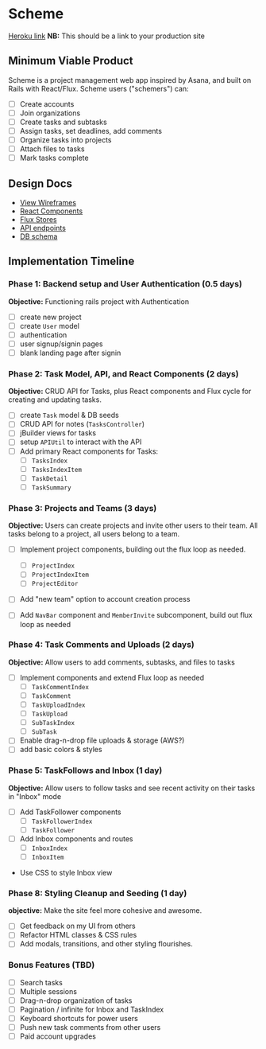 # Scheme

[Heroku link][heroku] **NB:** This should be a link to your production site

[heroku]: http://www.herokuapp.com

## Minimum Viable Product

Scheme is a project management web app inspired by Asana, and built on Rails with React/Flux. Scheme users ("schemers") can:

<!-- This is a Markdown checklist. Use it to keep track of your
progress. Put an x between the brackets for a checkmark: [x] -->

- [ ] Create accounts
- [ ] Join organizations
- [ ] Create tasks and subtasks
- [ ] Assign tasks, set deadlines, add comments
- [ ] Organize tasks into projects
- [ ] Attach files to tasks
- [ ] Mark tasks complete

## Design Docs
* [View Wireframes][views]
* [React Components][components]
* [Flux Stores][stores]
* [API endpoints][api-endpoints]
* [DB schema][schema]

[views]: ./docs/views.md
[components]: ./docs/components.md
[stores]: ./docs/stores.md
[api-endpoints]: ./docs/api-endpoints.md
[schema]: ./docs/schema.md

## Implementation Timeline

### Phase 1: Backend setup and User Authentication (0.5 days)

**Objective:** Functioning rails project with Authentication

- [ ] create new project
- [ ] create `User` model
- [ ] authentication
- [ ] user signup/signin pages
- [ ] blank landing page after signin

### Phase 2: Task Model, API, and React Components (2 days)

**Objective:** CRUD API for Tasks, plus React components and Flux cycle for
creating and updating tasks.

- [ ] create `Task` model & DB seeds
- [ ] CRUD API for notes (`TasksController`)
- [ ] jBuilder views for tasks
- [ ] setup `APIUtil` to interact with the API
- [ ] Add primary React components for Tasks:
  - [ ] `TasksIndex`
  - [ ] `TasksIndexItem`
  - [ ] `TaskDetail`
  - [ ] `TaskSummary`

### Phase 3: Projects and Teams (3 days)

**Objective:** Users can create projects and invite other users to their team.
All tasks belong to a project, all users belong to a team.

- [ ] Implement project components, building out the flux loop as needed.
  - [ ] `ProjectIndex`
  - [ ] `ProjectIndexItem`
  - [ ] `ProjectEditor`
- [ ] Add "new team" option to account creation process
- [ ] Add `NavBar` component and `MemberInvite` subcomponent, build out flux
loop as needed


### Phase 4: Task Comments and Uploads (2 days)

**Objective:** Allow users to add comments, subtasks, and files to tasks

- [ ] Implement components and extend Flux loop as needed
  - [ ] `TaskCommentIndex`
  - [ ] `TaskComment`
  - [ ] `TaskUploadIndex`
  - [ ] `TaskUpload`
  - [ ] `SubTaskIndex`
  - [ ] `SubTask`
- [ ] Enable drag-n-drop file uploads & storage (AWS?)
- [ ] add basic colors & styles

### Phase 5: TaskFollows and Inbox (1 day)

**Objective:** Allow users to follow tasks and see recent activity on their tasks
in "Inbox" mode

- [ ] Add TaskFollower components
  - [ ] `TaskFollowerIndex`
  - [ ] `TaskFollower`
- [ ] Add Inbox components and routes
  - [ ] `InboxIndex`
  - [ ] `InboxItem`
- Use CSS to style Inbox view

### Phase 8: Styling Cleanup and Seeding (1 day)

**objective:** Make the site feel more cohesive and awesome.

- [ ] Get feedback on my UI from others
- [ ] Refactor HTML classes & CSS rules
- [ ] Add modals, transitions, and other styling flourishes.

### Bonus Features (TBD)
- [ ] Search tasks
- [ ] Multiple sessions
- [ ] Drag-n-drop organization of tasks
- [ ] Pagination / infinite for Inbox and TaskIndex
- [ ] Keyboard shortcuts for power users
- [ ] Push new task comments from other users
- [ ] Paid account upgrades

[phase-one]: ./docs/phases/phase1.md
[phase-two]: ./docs/phases/phase2.md
[phase-three]: ./docs/phases/phase3.md
[phase-four]: ./docs/phases/phase4.md
[phase-five]: ./docs/phases/phase5.md
